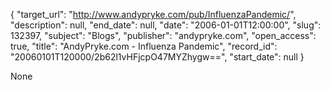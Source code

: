 {
  "target_url": "http://www.andypryke.com/pub/InfluenzaPandemic/", 
  "description": null, 
  "end_date": null, 
  "date": "2006-01-01T12:00:00", 
  "slug": 132397, 
  "subject": "Blogs", 
  "publisher": "andypryke.com", 
  "open_access": true, 
  "title": "AndyPryke.com - Influenza Pandemic", 
  "record_id": "20060101T120000/2b62l1vHFjcpO47MYZhygw==", 
  "start_date": null
}

None